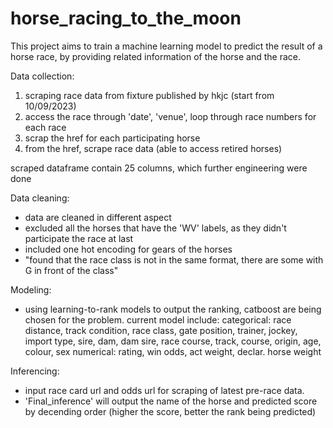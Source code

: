 # horse_racing_to_the_moon


This project aims to train a machine learning model to predict the result of a horse race, by providing related information of the horse and the race.

Data collection:
1) scraping race data from fixture published by hkjc (start from 10/09/2023)
2) access the race through 'date', 'venue', loop through race numbers for each race 
3) scrap the href for each participating horse 
4) from the href, scrape race data (able to access retired horses)

scraped dataframe contain 25 columns, which further engineering were done

Data cleaning:
- data are cleaned in different aspect
- excluded all the horses that have the 'WV' labels, as they didn't participate the race at last
- included one hot encoding for gears of the horses
- "found that the race class is not in the same format, there are some with G in front of the class"


Modeling:
- using learning-to-rank models to output the ranking, catboost are being chosen for the problem.
    current model include: 
        categorical: race distance, track condition, race class, gate position, trainer, jockey, import type, sire, dam, dam sire, race course, track, course, origin, age, colour, sex
        numerical: rating, win odds, act weight, declar. horse weight

Inferencing:
- input race card url and odds url for scraping of latest pre-race data.
- 'Final_inference' will output the name of the horse and predicted score by decending order (higher the score, better the rank being predicted)
